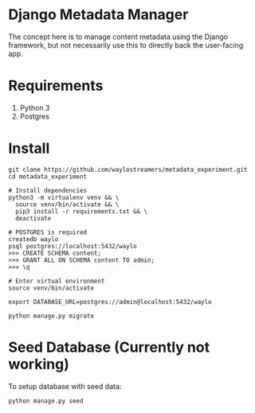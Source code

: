 # Django Metadata Manager

The concept here is to manage content metadata using the Django framework, but not necessarily use this to directly back the user-facing app.

# Requirements
1. Python 3
2. Postgres

# Install
```
git clone https://github.com/waylostreamers/metadata_experiment.git
cd metadata_experiment

# Install dependencies
python3 -m virtualenv venv && \
  source venv/bin/activate && \
  pip3 install -r requirements.txt && \
  deactivate

# POSTGRES is required
createdb waylo
psql postgres://localhost:5432/waylo
>>> CREATE SCHEMA content;
>>> GRANT ALL ON SCHEMA content TO admin;
>>> \q

# Enter virtual environment
source venv/bin/activate

export DATABASE_URL=postgres://admin@localhost:5432/waylo

python manage.py migrate
```

# Seed Database (Currently not working)

To setup database with seed data:
```
python manage.py seed
```
